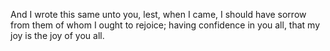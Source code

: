 And I wrote this same unto you, lest, when I came, I should have sorrow from them of whom I ought to rejoice; having confidence in you all, that my joy is the joy of you all.
